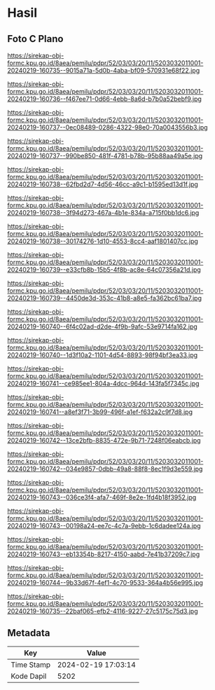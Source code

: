 # Hasil

## Foto C Plano

https://sirekap-obj-formc.kpu.go.id/8aea/pemilu/pdpr/52/03/03/20/11/5203032011001-20240219-160735--9015a71a-5d0b-4aba-bf09-570931e68f22.jpg

https://sirekap-obj-formc.kpu.go.id/8aea/pemilu/pdpr/52/03/03/20/11/5203032011001-20240219-160736--f467ee71-0d66-4ebb-8a6d-b7b0a52bebf9.jpg

https://sirekap-obj-formc.kpu.go.id/8aea/pemilu/pdpr/52/03/03/20/11/5203032011001-20240219-160737--0ec08489-0286-4322-98e0-70a0043556b3.jpg

https://sirekap-obj-formc.kpu.go.id/8aea/pemilu/pdpr/52/03/03/20/11/5203032011001-20240219-160737--990be850-481f-4781-b78b-95b88aa49a5e.jpg

https://sirekap-obj-formc.kpu.go.id/8aea/pemilu/pdpr/52/03/03/20/11/5203032011001-20240219-160738--62fbd2d7-4d56-46cc-a9c1-b1595ed13d1f.jpg

https://sirekap-obj-formc.kpu.go.id/8aea/pemilu/pdpr/52/03/03/20/11/5203032011001-20240219-160738--3f94d273-467a-4b1e-834a-a715f0bb1dc6.jpg

https://sirekap-obj-formc.kpu.go.id/8aea/pemilu/pdpr/52/03/03/20/11/5203032011001-20240219-160738--30174276-1d10-4553-8cc4-aaf1801407cc.jpg

https://sirekap-obj-formc.kpu.go.id/8aea/pemilu/pdpr/52/03/03/20/11/5203032011001-20240219-160739--e33cfb8b-15b5-4f8b-ac8e-64c07356a21d.jpg

https://sirekap-obj-formc.kpu.go.id/8aea/pemilu/pdpr/52/03/03/20/11/5203032011001-20240219-160739--4450de3d-353c-41b8-a8e5-fa362bc61ba7.jpg

https://sirekap-obj-formc.kpu.go.id/8aea/pemilu/pdpr/52/03/03/20/11/5203032011001-20240219-160740--6f4c02ad-d2de-4f9b-9afc-53e9714fa162.jpg

https://sirekap-obj-formc.kpu.go.id/8aea/pemilu/pdpr/52/03/03/20/11/5203032011001-20240219-160740--1d3f10a2-1101-4d54-8893-98f94bf3ea33.jpg

https://sirekap-obj-formc.kpu.go.id/8aea/pemilu/pdpr/52/03/03/20/11/5203032011001-20240219-160741--ce985ee1-804a-4dcc-964d-143fa5f7345c.jpg

https://sirekap-obj-formc.kpu.go.id/8aea/pemilu/pdpr/52/03/03/20/11/5203032011001-20240219-160741--a8ef3f71-3b99-496f-a1ef-f632a2c9f7d8.jpg

https://sirekap-obj-formc.kpu.go.id/8aea/pemilu/pdpr/52/03/03/20/11/5203032011001-20240219-160742--13ce2bfb-8835-472e-9b71-7248f06eabcb.jpg

https://sirekap-obj-formc.kpu.go.id/8aea/pemilu/pdpr/52/03/03/20/11/5203032011001-20240219-160742--034e9857-0dbb-49a8-88f8-8ec1f9d3e559.jpg

https://sirekap-obj-formc.kpu.go.id/8aea/pemilu/pdpr/52/03/03/20/11/5203032011001-20240219-160743--036ce3f4-afa7-469f-8e2e-1fd4b18f3952.jpg

https://sirekap-obj-formc.kpu.go.id/8aea/pemilu/pdpr/52/03/03/20/11/5203032011001-20240219-160743--00198a24-ee7c-4c7a-9ebb-1c6dadee124a.jpg

https://sirekap-obj-formc.kpu.go.id/8aea/pemilu/pdpr/52/03/03/20/11/5203032011001-20240219-160743--eb13354b-8217-4150-aabd-7e41b37209c7.jpg

https://sirekap-obj-formc.kpu.go.id/8aea/pemilu/pdpr/52/03/03/20/11/5203032011001-20240219-160744--9b33d67f-4ef1-4c70-9533-364a4b56e995.jpg

https://sirekap-obj-formc.kpu.go.id/8aea/pemilu/pdpr/52/03/03/20/11/5203032011001-20240219-160735--22baf065-efb2-4116-9227-27c5175c75d3.jpg


## Metadata

| Key        | Value               |
| ---------- | ------------------- |
| Time Stamp | 2024-02-19 17:03:14 |
| Kode Dapil | 5202                |




